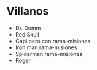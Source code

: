 # Villanos

* Dr. Domm
* Red Skull
* Capi pero con rama-misiones
* Iron man rama-misiones
* Spiderman rama-misiones
* Roger
